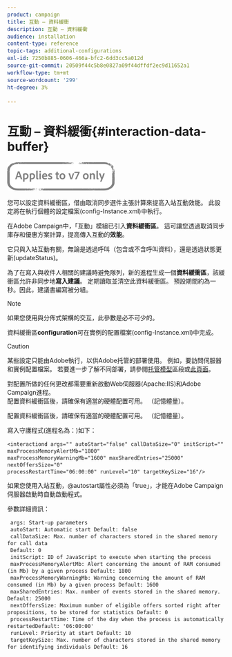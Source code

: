 ```yaml
---
product: campaign
title: 互動 – 資料緩衝
description: 互動 – 資料緩衝
audience: installation
content-type: reference
topic-tags: additional-configurations
exl-id: 7250b885-0606-466a-bfc2-6dd3cc5a012d
source-git-commit: 20509f44c5b8e0827a09f44dffdf2ec9d11652a1
workflow-type: tm+mt
source-wordcount: '299'
ht-degree: 3%

---
```


# 互動 – 資料緩衝{#interaction-data-buffer}

![](../../assets/v7-only.svg)

您可以設定資料緩衝區，借由取消同步選件主張計算來提高入站互動效能。 此設定將在執行個體的設定檔案(config-Instance.xml)中執行。

在Adobe Campaign中，「互動」模組已引入&#x200B;**資料緩衝區**。 這可讓您透過取消同步庫存和優惠方案計算，提高傳入互動的&#x200B;**效能**。

它只與入站互動有關，無論是透過呼叫（包含或不含呼叫資料），還是透過狀態更新(updateStatus)。

為了在寫入與收件人相關的建議時避免隊列，新的進程生成一個&#x200B;**資料緩衝區**，該緩衝區允許非同步地&#x200B;**寫入建議**。 定期讀取並清空此資料緩衝區。 預設期間約為一秒。因此，建議書編寫被分組。

>[!NOTE]
>
>如果您使用與分佈式架構的交互，此參數是必不可少的。

資料緩衝區&#x200B;**configuration**&#x200B;可在實例的配置檔案(config-Instance.xml)中完成。

>[!CAUTION]
>
>某些設定只能由Adobe執行，以供Adobe托管的部署使用。 例如，要訪問伺服器和實例配置檔案。 若要進一步了解不同部署，請參閱[托管模型](../../installation/using/hosting-models.md)區段或[此頁面](../../installation/using/capability-matrix.md)。
>
>對配置所做的任何更改都需要重新啟動Web伺服器(Apache:IIS)和Adobe Campaign進程。\
>配置資料緩衝區後，請確保有適當的硬體配置可用。 （記憶體量）。


配置資料緩衝區後，請確保有適當的硬體配置可用。 （記憶體量）。

寫入守護程式(進程名為：)如下：

```
<interactiond args="" autoStart="false" callDataSize="0" initScript="" maxProcessMemoryAlertMb="1800"
maxProcessMemoryWarningMb="1600" maxSharedEntries="25000" nextOffersSize="0"
processRestartTime="06:00:00" runLevel="10" targetKeySize="16"/>
```

如果您使用入站互動，@autostart屬性必須為「true」，才能在Adobe Campaign伺服器啟動時自動啟動程式。

參數詳細資訊：

```
 args: Start-up parameters 
 autoStart: Automatic start Default: false 
 callDataSize: Max. number of characters stored in the shared memory for call data
 Default: 0 
 initScript: ID of JavaScript to execute when starting the process 
 maxProcessMemoryAlertMb: Alert concerning the amount of RAM consumed (in Mb) by a given process Default: 1800 
 maxProcessMemoryWarningMb: Warning concerning the amount of RAM consumed (in Mb) by a given process Default: 1600 
 maxSharedEntries: Max. number of events stored in the shared memory. Default: 25000 
 nextOffersSize: Maximum number of eligible offers sorted right after propositions, to be stored for statistics Default: 0 
 processRestartTime: Time of the day when the process is automatically restartedDefault: '06:00:00' 
 runLevel: Priority at start Default: 10 
 targetKeySize: Max. number of characters stored in the shared memory for identifying individuals Default: 16 
```
